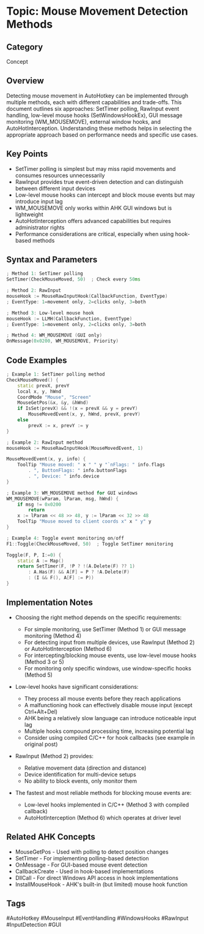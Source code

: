 # Topic: Mouse Movement Detection Methods

## Category

Concept

## Overview

Detecting mouse movement in AutoHotkey can be implemented through multiple methods, each with different capabilities and trade-offs. This document outlines six approaches: SetTimer polling, RawInput event handling, low-level mouse hooks (SetWindowsHookEx), GUI message monitoring (WM_MOUSEMOVE), external window hooks, and AutoHotInterception. Understanding these methods helps in selecting the appropriate approach based on performance needs and specific use cases.

## Key Points

- SetTimer polling is simplest but may miss rapid movements and consumes resources unnecessarily
- RawInput provides true event-driven detection and can distinguish between different input devices
- Low-level mouse hooks can intercept and block mouse events but may introduce input lag
- WM_MOUSEMOVE only works within AHK GUI windows but is lightweight
- AutoHotInterception offers advanced capabilities but requires administrator rights
- Performance considerations are critical, especially when using hook-based methods

## Syntax and Parameters

```cpp
; Method 1: SetTimer polling
SetTimer(CheckMouseMoved, 50)  ; Check every 50ms

; Method 2: RawInput
mouseHook := MouseRawInputHook(CallbackFunction, EventType)
; EventType: 1=movement only, 2=clicks only, 3=both

; Method 3: Low-level mouse hook
mouseHook := LLMH(CallbackFunction, EventType)
; EventType: 1=movement only, 2=clicks only, 3=both

; Method 4: WM_MOUSEMOVE (GUI only)
OnMessage(0x0200, WM_MOUSEMOVE, Priority)
```

## Code Examples

```cpp
; Example 1: SetTimer polling method
CheckMouseMoved() {
    static prevX, prevY
    local x, y, hWnd
    CoordMode "Mouse", "Screen"
    MouseGetPos(&x, &y, &hWnd)
    if IsSet(prevX) && !(x = prevX && y = prevY)
        MouseMovedEvent(x, y, hWnd, prevX, prevY)
    else
        prevX := x, prevY := y
}

; Example 2: RawInput method
mouseHook := MouseRawInputHook(MouseMovedEvent, 1)

MouseMovedEvent(x, y, info) {
    ToolTip "Mouse moved: " x " " y "`nFlags: " info.flags 
        . ", ButtonFlags: " info.buttonFlags 
        . ", Device: " info.device
}

; Example 3: WM_MOUSEMOVE method for GUI windows
WM_MOUSEMOVE(wParam, lParam, msg, hWnd) {
    if msg != 0x0200
        return
    x := lParam << 48 >> 48, y := lParam << 32 >> 48
    ToolTip "Mouse moved to client coords x" x " y" y
}

; Example 4: Toggle event monitoring on/off
F1::Toggle(CheckMouseMoved, 50)  ; Toggle SetTimer monitoring

Toggle(F, P, I:=0) {
    static A := Map()
    return SetTimer(F, !P ? !(A.Delete(F) ?? 1) 
        : A.Has(F) && A[F] = P ? !A.Delete(F) 
        : (I && F(), A[F] := P))
}
```

## Implementation Notes

- Choosing the right method depends on the specific requirements:
  * For simple monitoring, use SetTimer (Method 1) or GUI message monitoring (Method 4)
  * For detecting input from multiple devices, use RawInput (Method 2) or AutoHotInterception (Method 6)
  * For intercepting/blocking mouse events, use low-level mouse hooks (Method 3 or 5)
  * For monitoring only specific windows, use window-specific hooks (Method 5)

- Low-level hooks have significant considerations:
  * They process all mouse events before they reach applications
  * A malfunctioning hook can effectively disable mouse input (except Ctrl+Alt+Del)
  * AHK being a relatively slow language can introduce noticeable input lag
  * Multiple hooks compound processing time, increasing potential lag
  * Consider using compiled C/C++ for hook callbacks (see example in original post)

- RawInput (Method 2) provides:
  * Relative movement data (direction and distance)
  * Device identification for multi-device setups
  * No ability to block events, only monitor them

- The fastest and most reliable methods for blocking mouse events are:
  * Low-level hooks implemented in C/C++ (Method 3 with compiled callback)
  * AutoHotInterception (Method 6) which operates at driver level

## Related AHK Concepts

- MouseGetPos - Used with polling to detect position changes
- SetTimer - For implementing polling-based detection
- OnMessage - For GUI-based mouse event detection
- CallbackCreate - Used in hook-based implementations
- DllCall - For direct Windows API access in hook implementations
- InstallMouseHook - AHK's built-in (but limited) mouse hook function

## Tags

#AutoHotkey #MouseInput #EventHandling #WindowsHooks #RawInput #InputDetection #GUI